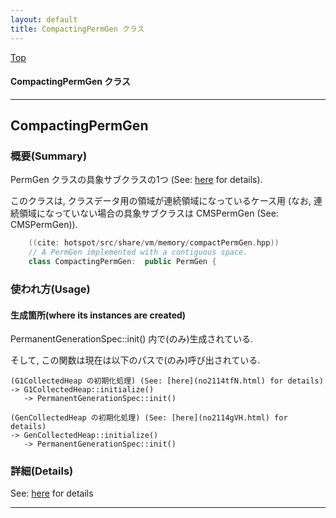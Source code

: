 ```yaml
---
layout: default
title: CompactingPermGen クラス 
---
```

[Top](../index.html)

#### CompactingPermGen クラス 



---
## <a name="nor0fTo8Km" id="nor0fTo8Km">CompactingPermGen</a>

### 概要(Summary)
PermGen クラスの具象サブクラスの1つ (See: [here](no3718kvd.html) for details).

このクラスは, クラスデータ用の領域が連続領域になっているケース用 
(なお, 連続領域になっていない場合の具象サブクラスは CMSPermGen (See: CMSPermGen)).


```cpp
    ((cite: hotspot/src/share/vm/memory/compactPermGen.hpp))
    // A PermGen implemented with a contiguous space.
    class CompactingPermGen:  public PermGen {
```

### 使われ方(Usage)
#### 生成箇所(where its instances are created)
PermanentGenerationSpec::init() 内で(のみ)生成されている.

そして, この関数は現在は以下のパスで(のみ)呼び出されている.

```
(G1CollectedHeap の初期化処理) (See: [here](no2114tfN.html) for details)
-> G1CollectedHeap::initialize()
   -> PermanentGenerationSpec::init()

(GenCollectedHeap の初期化処理) (See: [here](no2114gVH.html) for details)
-> GenCollectedHeap::initialize()
   -> PermanentGenerationSpec::init()
```




### 詳細(Details)
See: [here](../doxygen/classCompactingPermGen.html) for details

---
